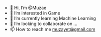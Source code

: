 - 👋 Hi, I’m @Muzae
- 👀 I’m interested in Game
- 🌱 I’m currently learning Machine Learning
- 💞️ I’m looking to collaborate on ...
- 📫 How to reach me muzayet@gmail.com

<!---
Muzae/Muzae is a ✨ special ✨ repository because its `README.md` (this file) appears on your GitHub profile.
You can click the Preview link to take a look at your changes.
--->
